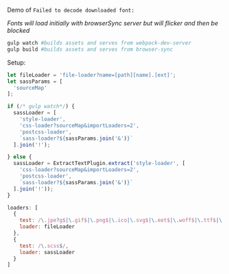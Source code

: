Demo of `Failed to decode downloaded font:`

*Fonts will load initially with browserSync server but will flicker and then be blocked*

```sh
gulp watch #builds assets and serves from webpack-dev-server
gulp build #builds assets and serves from browser-sync
```

Setup:

```js
let fileLoader = 'file-loader?name=[path][name].[ext]';
let sassParams = [
  'sourceMap'
];

if (/* gulp watch*/) {
  sassLoader = [
    'style-loader',
    'css-loader?sourceMap&importLoaders=2',
    'postcss-loader',
    `sass-loader?${sassParams.join('&')}`
  ].join('!');

} else {
  sassLoader = ExtractTextPlugin.extract('style-loader', [
    'css-loader?sourceMap&importLoaders=2',
    'postcss-loader',
    `sass-loader?${sassParams.join('&')}`
  ].join('!'));
}

loaders: [
  {
    test: /\.jpe?g$|\.gif$|\.png$|\.ico|\.svg$|\.eot$|\.woff$|\.ttf$|\.woff2($|\?)/,
    loader: fileLoader
  },
  {
    test: /\.scss$/,
    loader: sassLoader
  }
]
```
